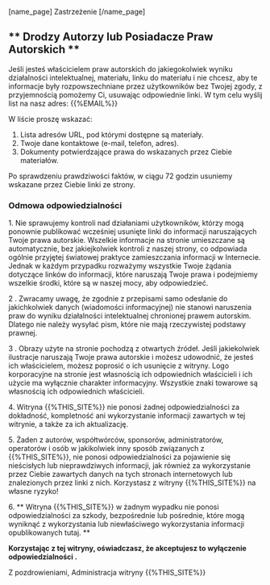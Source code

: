 [name_page] Zastrzeżenie [/name_page]

## ** Drodzy Autorzy lub Posiadacze Praw Autorskich **

Jeśli jesteś właścicielem praw autorskich do jakiegokolwiek wyniku działalności intelektualnej, materiału, linku do materiału i nie chcesz, aby te informacje były rozpowszechniane przez użytkowników bez Twojej zgody, z przyjemnością pomożemy Ci, usuwając odpowiednie linki. W tym celu wyślij list na nasz adres: {{%EMAIL%}}

W liście proszę wskazać:

1. Lista adresów URL, pod którymi dostępne są materiały.
2. Twoje dane kontaktowe (e-mail, telefon, adres).
3. Dokumenty potwierdzające prawa do wskazanych przez Ciebie materiałów.

Po sprawdzeniu prawdziwości faktów, w ciągu 72 godzin usuniemy wskazane przez Ciebie linki ze strony.

### Odmowa odpowiedzialności

1\. Nie sprawujemy kontroli nad działaniami użytkowników, którzy mogą ponownie publikować wcześniej usunięte linki do informacji naruszających Twoje prawa autorskie. Wszelkie informacje na stronie umieszczane są automatycznie, bez jakiejkolwiek kontroli z naszej strony, co odpowiada ogólnie przyjętej światowej praktyce zamieszczania informacji w Internecie. Jednak w każdym przypadku rozważymy wszystkie Twoje żądania dotyczące linków do informacji, które naruszają Twoje prawa i podejmiemy wszelkie środki, które są w naszej mocy, aby odpowiedzieć.

2 \. Zwracamy uwagę, że zgodnie z przepisami samo odesłanie do jakichkolwiek danych (wiadomości informacyjnej) nie stanowi naruszenia praw do wyniku działalności intelektualnej chronionej prawem autorskim. Dlatego nie należy wysyłać pism, które nie mają rzeczywistej podstawy prawnej.

3 \. Obrazy użyte na stronie pochodzą z otwartych źródeł. Jeśli jakiekolwiek ilustracje naruszają Twoje prawa autorskie i możesz udowodnić, że jesteś ich właścicielem, możesz poprosić o ich usunięcie z witryny. Logo korporacyjne na stronie jest własnością ich odpowiednich właścicieli i ich użycie ma wyłącznie charakter informacyjny. Wszystkie znaki towarowe są własnością ich odpowiednich właścicieli.

4\. Witryna {{%THIS_SITE%}} nie ponosi żadnej odpowiedzialności za dokładność, kompletność ani wykorzystanie informacji zawartych w tej witrynie, a także za ich aktualizację.

5\. Żaden z autorów, współtwórców, sponsorów, administratorów, operatorów i osób w jakikolwiek inny sposób związanych z {{%THIS_SITE%}}, nie ponosi odpowiedzialności za pojawienie się nieścisłych lub nieprawdziwych informacji, jak również za wykorzystanie przez Ciebie zawartych danych na tych stronach internetowych lub znalezionych przez linki z nich. Korzystasz z witryny {{%THIS_SITE%}} na własne ryzyko!

6\. ** Witryna {{%THIS_SITE%}} w żadnym wypadku nie ponosi odpowiedzialności za szkody, bezpośrednie lub pośrednie, które mogą wyniknąć z wykorzystania lub niewłaściwego wykorzystania informacji opublikowanych tutaj. **

__Korzystając z tej witryny, oświadczasz, że akceptujesz to wyłączenie odpowiedzialności .__

Z pozdrowieniami, Administracja witryny {{%THIS_SITE%}}

<style>
li.bf-breadcrumb-item.bf-breadcrumb-end {
    display: none !important;
}
</style>